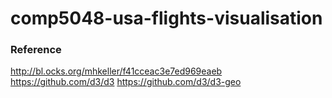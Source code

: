 # comp5048-usa-flights-visualisation

### Reference
http://bl.ocks.org/mhkeller/f41cceac3e7ed969eaeb
https://github.com/d3/d3
https://github.com/d3/d3-geo